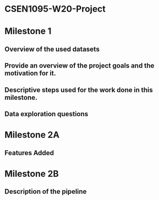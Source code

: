 # CSEN1095-W20-Project
# Milestone 1
## Overview of the used datasets
## Provide an overview of the project goals and the motivation for it.
## Descriptive steps used for the work done in this milestone.
## Data exploration questions
# Milestone 2A
## Features Added
# Milestone 2B
## Description of the pipeline
